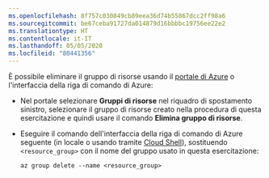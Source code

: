 ```yaml
---
ms.openlocfilehash: 8f757c030849cb89eea36d74b55867dcc2ff98a6
ms.sourcegitcommit: be67ceba91727da014879d16bbbbc19756ee22e2
ms.translationtype: HT
ms.contentlocale: it-IT
ms.lasthandoff: 05/05/2020
ms.locfileid: "80441356"
---
```

È possibile eliminare il gruppo di risorse usando il [portale di Azure](https://portal.azure.com) o l'interfaccia della riga di comando di Azure:

- Nel portale selezionare **Gruppi di risorse** nel riquadro di spostamento sinistro, selezionare il gruppo di risorse creato nella procedura di questa esercitazione e quindi usare il comando **Elimina gruppo di risorse**.

- Eseguire il comando dell'interfaccia della riga di comando di Azure seguente (in locale o usando tramite [Cloud Shell](/azure/cloud-shell/overview)), sostituendo `<resource_group>` con il nome del gruppo usato in questa esercitazione:

    ```azurecli
    az group delete --name <resource_group>
    ```
